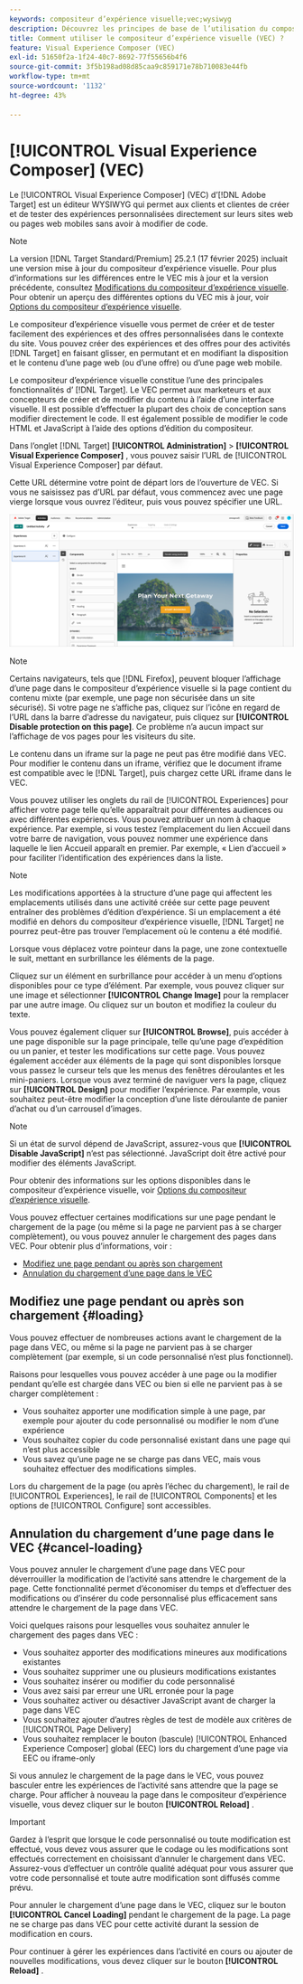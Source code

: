 ```yaml
---
keywords: compositeur d’expérience visuelle;vec;wysiwyg
description: Découvrez les principes de base de l’utilisation du compositeur d’expérience visuelle (VEC) dans Adobe Target. Le compositeur d’expérience visuelle est un éditeur WYSIWYG qui vous permet de créer facilement des expériences personnalisées.
title: Comment utiliser le compositeur d’expérience visuelle (VEC) ?
feature: Visual Experience Composer (VEC)
exl-id: 51650f2a-1f24-40c7-8692-77f55656b4f6
source-git-commit: 3f5b198ad08d85caa9c859171e78b710083e44fb
workflow-type: tm+mt
source-wordcount: '1132'
ht-degree: 43%

---
```


# [!UICONTROL Visual Experience Composer] (VEC)

Le [!UICONTROL Visual Experience Composer] (VEC) d’[!DNL Adobe Target] est un éditeur WYSIWYG qui permet aux clients et clientes de créer et de tester des expériences personnalisées directement sur leurs sites web ou pages web mobiles sans avoir à modifier de code.

>[!NOTE]
>
>La version [!DNL Target Standard/Premium] 25.2.1 (17 février 2025) incluait une version mise à jour du compositeur d’expérience visuelle. Pour plus d’informations sur les différences entre le VEC mis à jour et la version précédente, consultez [Modifications du compositeur d’expérience visuelle](/help/main/c-experiences/c-visual-experience-composer/vec-changes.md). Pour obtenir un aperçu des différentes options du VEC mis à jour, voir [Options du compositeur d’expérience visuelle](/help/main/c-experiences/c-visual-experience-composer/viztarget-options.md).

Le compositeur d’expérience visuelle vous permet de créer et de tester facilement des expériences et des offres personnalisées dans le contexte du site. Vous pouvez créer des expériences et des offres pour des activités [!DNL Target] en faisant glisser, en permutant et en modifiant la disposition et le contenu d’une page web (ou d’une offre) ou d’une page web mobile.

Le compositeur d’expérience visuelle constitue l’une des principales fonctionnalités d’ [!DNL Target]. Le VEC permet aux marketeurs et aux concepteurs de créer et de modifier du contenu à l’aide d’une interface visuelle. Il est possible d’effectuer la plupart des choix de conception sans modifier directement le code. Il est également possible de modifier le code HTML et JavaScript à l’aide des options d’édition du compositeur.

Dans l’onglet [!DNL Target] **[!UICONTROL Administration]** > **[!UICONTROL Visual Experience Composer]** , vous pouvez saisir l’URL de [!UICONTROL Visual Experience Composer] par défaut.

Cette URL détermine votre point de départ lors de l’ouverture de VEC. Si vous ne saisissez pas d’URL par défaut, vous commencez avec une page vierge lorsque vous ouvrez l’éditeur, puis vous pouvez spécifier une URL.

![Mise en surbrillance de VEC](/help/main/c-experiences/c-visual-experience-composer/assets/vec-highlight-refresh.png)

>[!NOTE]
>
>Certains navigateurs, tels que [!DNL Firefox], peuvent bloquer l’affichage d’une page dans le compositeur d’expérience visuelle si la page contient du contenu mixte (par exemple, une page non sécurisée dans un site sécurisé). Si votre page ne s’affiche pas, cliquez sur l’icône en regard de l’URL dans la barre d’adresse du navigateur, puis cliquez sur **[!UICONTROL Disable protection on this page]**. Ce problème n’a aucun impact sur l’affichage de vos pages pour les visiteurs du site.

Le contenu dans un iframe sur la page ne peut pas être modifié dans VEC. Pour modifier le contenu dans un iframe, vérifiez que le document iframe est compatible avec le [!DNL Target], puis chargez cette URL iframe dans le VEC.

Vous pouvez utiliser les onglets du rail de [!UICONTROL Experiences] pour afficher votre page telle qu’elle apparaîtrait pour différentes audiences ou avec différentes expériences. Vous pouvez attribuer un nom à chaque expérience. Par exemple, si vous testez l’emplacement du lien Accueil dans votre barre de navigation, vous pouvez nommer une expérience dans laquelle le lien Accueil apparaît en premier. Par exemple, « Lien d’accueil » pour faciliter l’identification des expériences dans la liste.

>[!NOTE]
>
>Les modifications apportées à la structure d’une page qui affectent les emplacements utilisés dans une activité créée sur cette page peuvent entraîner des problèmes d’édition d’expérience. Si un emplacement a été modifié en dehors du compositeur d’expérience visuelle, [!DNL Target] ne pourrez peut-être pas trouver l’emplacement où le contenu a été modifié.

Lorsque vous déplacez votre pointeur dans la page, une zone contextuelle le suit, mettant en surbrillance les éléments de la page.

<!--Click the **[!UICONTROL Overlays]** icon to change the way the highlight displays. For example, you can choose to highlight only images, links, regional mboxes, modifications, or JavaScript. You can change the color of the highlight. You can also specify a highlight color and type of fill used to highlight different element types.

![Change Overlay settings](/help/main/c-experiences/c-visual-experience-composer/assets/change-overlay.png)-->

Cliquez sur un élément en surbrillance pour accéder à un menu d’options disponibles pour ce type d’élément. Par exemple, vous pouvez cliquer sur une image et sélectionner **[!UICONTROL Change Image]** pour la remplacer par une autre image. Ou cliquez sur un bouton et modifiez la couleur du texte.

Vous pouvez également cliquer sur **[!UICONTROL Browse]**, puis accéder à une page disponible sur la page principale, telle qu’une page d’expédition ou un panier, et tester les modifications sur cette page. Vous pouvez également accéder aux éléments de la page qui sont disponibles lorsque vous passez le curseur tels que les menus des fenêtres déroulantes et les mini-paniers. Lorsque vous avez terminé de naviguer vers la page, cliquez sur **[!UICONTROL Design]** pour modifier l’expérience. Par exemple, vous souhaitez peut-être modifier la conception d’une liste déroulante de panier d’achat ou d’un carrousel d’images.

>[!NOTE]
>
>Si un état de survol dépend de JavaScript, assurez-vous que **[!UICONTROL Disable JavaScript]** n’est pas sélectionné. JavaScript doit être activé pour modifier des éléments JavaScript.

Pour obtenir des informations sur les options disponibles dans le compositeur d’expérience visuelle, voir [Options du compositeur d’expérience visuelle](/help/main/c-experiences/c-visual-experience-composer/viztarget-options.md#reference_3BD1BEEAFA584A749ED2D08F14732E81).

Vous pouvez effectuer certaines modifications sur une page pendant le chargement de la page (ou même si la page ne parvient pas à se charger complètement), ou vous pouvez annuler le chargement des pages dans VEC. Pour obtenir plus d’informations, voir :

* [Modifiez une page pendant ou après son chargement](#loading)
* [Annulation du chargement d’une page dans le VEC](#cancel-loading)

## Modifiez une page pendant ou après son chargement {#loading}

Vous pouvez effectuer de nombreuses actions avant le chargement de la page dans VEC, ou même si la page ne parvient pas à se charger complètement (par exemple, si un code personnalisé n’est plus fonctionnel).

Raisons pour lesquelles vous pouvez accéder à une page ou la modifier pendant qu’elle est chargée dans VEC ou bien si elle ne parvient pas à se charger complètement :

* Vous souhaitez apporter une modification simple à une page, par exemple pour ajouter du code personnalisé ou modifier le nom d’une expérience
* Vous souhaitez copier du code personnalisé existant dans une page qui n’est plus accessible
* Vous savez qu’une page ne se charge pas dans VEC, mais vous souhaitez effectuer des modifications simples.

Lors du chargement de la page (ou après l’échec du chargement), le rail de [!UICONTROL Experiences], le rail de [!UICONTROL Components] et les options de [!UICONTROL Configure] sont accessibles.

## Annulation du chargement d’une page dans le VEC {#cancel-loading}

Vous pouvez annuler le chargement d’une page dans VEC pour déverrouiller la modification de l’activité sans attendre le chargement de la page. Cette fonctionnalité permet d’économiser du temps et d’effectuer des modifications ou d’insérer du code personnalisé plus efficacement sans attendre le chargement de la page dans VEC.

Voici quelques raisons pour lesquelles vous souhaitez annuler le chargement des pages dans VEC :

* Vous souhaitez apporter des modifications mineures aux modifications existantes
* Vous souhaitez supprimer une ou plusieurs modifications existantes
* Vous souhaitez insérer ou modifier du code personnalisé
* Vous avez saisi par erreur une URL erronée pour la page
* Vous souhaitez activer ou désactiver JavaScript avant de charger la page dans VEC
* Vous souhaitez ajouter d’autres règles de test de modèle aux critères de [!UICONTROL Page Delivery]
* Vous souhaitez remplacer le bouton (bascule) [!UICONTROL Enhanced Experience Composer] global (EEC) lors du chargement d’une page via EEC ou iframe-only

Si vous annulez le chargement de la page dans le VEC, vous pouvez basculer entre les expériences de l’activité sans attendre que la page se charge. Pour afficher à nouveau la page dans le compositeur d’expérience visuelle, vous devez cliquer sur le bouton **[!UICONTROL Reload]** .

>[!IMPORTANT]
>
>Gardez à l’esprit que lorsque le code personnalisé ou toute modification est effectué, vous devez vous assurer que le codage ou les modifications sont effectués correctement en choisissant d’annuler le chargement dans VEC. Assurez-vous d’effectuer un contrôle qualité adéquat pour vous assurer que votre code personnalisé et toute autre modification sont diffusés comme prévu.

Pour annuler le chargement d’une page dans le VEC, cliquez sur le bouton **[!UICONTROL Cancel Loading]** pendant le chargement de la page. La page ne se charge pas dans VEC pour cette activité durant la session de modification en cours.

Pour continuer à gérer les expériences dans l’activité en cours ou ajouter de nouvelles modifications, vous devez cliquer sur le bouton **[!UICONTROL Reload]** .
